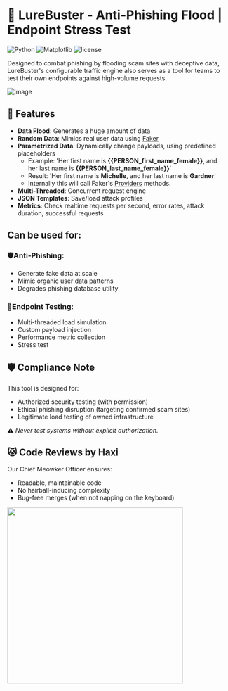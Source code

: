 # 🚨 LureBuster - Anti-Phishing Flood | Endpoint Stress Test
![Python](https://img.shields.io/badge/python-3.12.7-blue.svg) ![Matplotlib](https://img.shields.io/badge/matplotlib-3.10.3-red.svg)  ![license](https://img.shields.io/badge/license-apache%202.0-yellow.svg)  

Designed to combat phishing by flooding scam sites with deceptive data, LureBuster's configurable traffic engine also serves as a tool for teams to test their own endpoints against high-volume requests.

![image](https://github.com/user-attachments/assets/a733b5d9-ef4a-4553-aeb2-aac5d2a14103)

## 🎯 Features  
- **Data Flood**: Generates a huge amount of data
- **Random Data**: Mimics real user data using [Faker](https://github.com/joke2k/faker)
- **Parametrized Data**: Dynamically change payloads, using predefined placeholders
  - Example: 'Her first name is **{{PERSON_first_name_female}}**, and her last name is **{{PERSON_last_name_female}}**'
  - Result: 'Her first name is **Michelle**, and her last name is **Gardner**'
  - Internally this will call Faker's [Providers](https://faker.readthedocs.io/en/stable/providers.html) methods.
- **Multi-Threaded**: Concurrent request engine
- **JSON Templates**: Save/load attack profiles
- **Metrics**: Check realtime requests per second, error rates, attack duration, successful requests

## Can be used for:
### 🛡️**Anti-Phishing**:  
  - Generate fake data at scale
  - Mimic organic user data patterns
  - Degrades phishing database utility

### 🧪**Endpoint Testing**:  
  - Multi-threaded load simulation  
  - Custom payload injection  
  - Performance metric collection
  - Stress test 

## 🛡️ Compliance Note
This tool is designed for:
- Authorized security testing (with permission)
- Ethical phishing disruption (targeting confirmed scam sites)
- Legitimate load testing of owned infrastructure
  
⚠️ *Never test systems without explicit authorization.*

## 🐱 Code Reviews by Haxi  
Our Chief Meowker Officer ensures:  
- Readable, maintainable code  
- No hairball-inducing complexity  
- Bug-free merges (when not napping on the keyboard)  

<img src="https://github.com/user-attachments/assets/f982ff07-b030-4e07-be9d-cc3eb8509f59" width="400">

